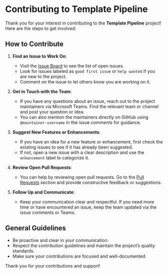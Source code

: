 # Contributing to Template Pipeline

Thank you for your interest in contributing to the **Template Pipeline** project! Here are the steps to get involved:

## How to Contribute

1. **Find an Issue to Work On**:
   - Visit the [Issue Board](https://github.com/your-repo/issues) to see the list of open issues.
   - Look for issues labeled as `good first issue` or `help wanted` if you are new to the project.
   - Comment on the issue to let others know you are working on it.

2. **Get in Touch with the Team**:
   - If you have any questions about an issue, reach out to the project maintainers via Microsoft Teams. Find the relevant team or channel and post your question or idea.
   - You can also mention the maintainers directly on GitHub using `@maintainer-username` in the issue comments for guidance.

3. **Suggest New Features or Enhancements**:
   - If you have an idea for a new feature or enhancement, first check the existing issues to see if it has already been suggested.
   - If not, open a new issue with a clear description and use the `enhancement` label to categorize it.

4. **Review Open Pull Requests**:
   - You can help by reviewing open pull requests. Go to the [Pull Requests](https://github.com/your-repo/pulls) section and provide constructive feedback or suggestions.

5. **Follow Up and Communicate**:
   - Keep your communication clear and respectful. If you need more time or have encountered an issue, keep the team updated via the issue comments or Teams.

## General Guidelines

- Be proactive and clear in your communication.
- Respect the contribution guidelines and maintain the project’s quality standards.
- Make sure your contributions are focused and well-documented.

Thank you for your contributions and support!
